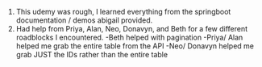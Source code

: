 1. This udemy was rough, I learned everything from the springboot documentation / demos abigail provided.
2. Had help from Priya, Alan, Neo, Donavyn, and Beth for a few different roadblocks I encountered.
	-Beth helped with pagination
	-Priya/ Alan helped me grab the entire table from the API
	-Neo/ Donavyn helped me grab JUST the IDs rather than the entire table